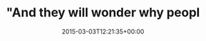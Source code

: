 ---
retweeted: false
source: <a href="http://twitter.com" rel="nofollow">Twitter Web Client</a>
entities:
  hashtags: []
  symbols: []
  user_mentions: []
  urls:
  - url: http://t.co/YyGDv0xdE0
    expanded_url: http://gu.com/p/464ek/stw
    display_url: gu.com/p/464ek/stw
    indices:
    - '110'
    - '132'
display_text_range:
- '0'
- '132'
favorite_count: '0'
id_str: '572733555022954497'
truncated: false
retweet_count: '1'
id: '572733555022954497'
possibly_sensitive: false
created_at: Tue Mar 03 12:21:35 +0000 2015
favorited: false
full_text: '"And they will wonder why people tolerated this transfer of collective
  wealth from taxpayers to shareholders"'
lang: en
quote_url: http://gu.com/p/464ek/stw
tags:
- pesos:twitter
date: '2015-03-03T12:21:35+00:00'
src: https://twitter.com/bascht/status/572733555022954497
original_url: https://twitter.com/bascht/status/572733555022954497
type: twitter_tweet
text: '"And they will wonder why people tolerated this transfer of collective wealth
  from taxpayers to shareholders"'
title: "\"And they will wonder why peopl"

---